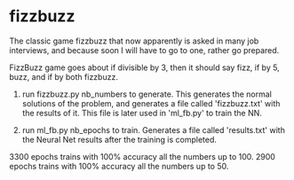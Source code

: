 # fizzbuzz

The classic game fizzbuzz that now apparently is asked in many job interviews, and because soon I will have to go to one, rather go prepared.

FizzBuzz game goes about if divisible by 3, then it should say fizz, if by 5, buzz, and if by both fizzbuzz.

1. run fizzbuzz.py nb_numbers to generate. This generates the normal solutions of the problem, and generates a file called 'fizzbuzz.txt' with the results of it. This file is later used in 'ml_fb.py' to train the NN.

2. run ml_fb.py nb_epochs to train. Generates a file called 'results.txt' with the Neural Net results after the training is completed. 

3300 epochs trains with 100% accuracy all the numbers up to 100.
2900 epochs trains with 100% accuracy all the numbers up to 50.
